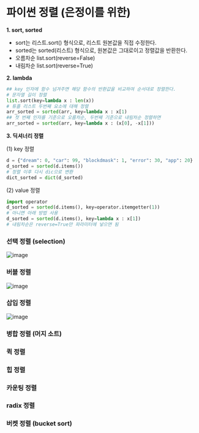 # 파이썬 정렬 (은정이를 위한)
**1. sort, sorted**
- sort는 리스트.sort() 형식으로, 리스트 원본값을 직접 수정한다.
- sorted는 sorted(리스트) 형식으로, 원본값은 그대로이고 정렬값을 반환한다.
- 오름차순 list.sort(reverse=False)
- 내림차순 list.sort(reverse=True)

**2. lambda**
  
```python
## key 인자에 함수 넘겨주면 해당 함수의 반환값을 비교하여 순서대로 정렬한다.
# 문자열 길이 정렬
list.sort(key=lambda x : len(x))
# 튜플 리스트 두번째 요소에 대해 정렬
arr_sorted = sorted(arr, key=lambda x : x[1)
## 첫 번째 인자를 기준으로 오름차순, 두번째 기준으로 내림차순 정렬하면
arr_sorted = sorted(arr, key=lambda x : (x[0], -x[1]))
```
**3. 딕셔너리 정렬**

(1) key 정렬
```python
d = {"dream": 0, "car": 99, "blockdmask": 1, "error": 30, "app": 20}
d_sorted = sorted(d.items())
# 정렬 이후 다시 dic으로 변환
dict_sorted = dict(d_sorted)
```
(2) value 정렬
```python
import operator
d_sorted = sorted(d.items(), key=operator.itemgetter(1))
# 아니면 아래 방법 사용
d_sorted = sorted(d.items(), key=lambda x : x[1])
# 내림차순은 reverse=True만 파라미터에 넣으면 됨
```
### 선택 정렬 (selection)
![image](https://github.com/rbdus0715/algorithm/assets/85426187/1584741b-b95a-44c4-88bd-0ced4ec48003)
### 버블 정렬
![image](https://github.com/rbdus0715/algorithm/assets/85426187/b9613e53-95a4-4236-963b-d86becc3af4a)
### 삽입 정렬
![image](https://media.geeksforgeeks.org/wp-content/uploads/insertionsort.png)
### 병합 정렬 (머지 소트)

### 퀵 정렬

### 힙 정렬

### 카운팅 정렬

### radix 정렬

### 버켓 정렬 (bucket sort)
